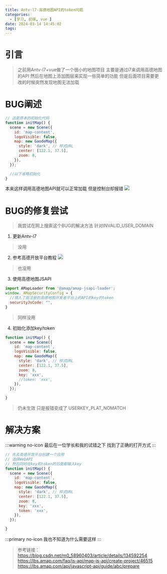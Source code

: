 ```yaml
---
title: Antv-l7-高德地图API的token问题
categories:
  - [学习, 前端, vue ]
date: 2024-03-14 14:45:02
tags:
---
```


# 引言
> 之前用Antv-l7+vue做了一个很小的地图项目
> 主要是通过l7来调用高德地图的API 
> 然后在地图上添加图层来实现一些简单的功能
> 但是后面项目需要更改的时候突然发现地图无法加载 

# BUG阐述
```js
// 这是原本的初始化代码
function initMap() {
  scene = new Scene({
    id: 'map-content',
    logoVisible: false,
    map: new GaodeMap({
      style: 'dark', // 样式URL
      center: [122.1, 37.5],
      zoom: 8,
    }),
  });

  //以下省略初始化
}
```
本来这样调用高德地图API就可以正常加载
但是控制台却报错 
![](https://s21.ax1x.com/2024/03/14/pFgPOFs.png)

# BUG的修复尝试
> 我尝试在网上搜索这个BUG的解决方法
> 针对INVALID_USER_DOMAIN

1. 更新Antv-l7
> 没用
2. 参考高德开放平台教程
![](https://s21.ax1x.com/2024/03/14/pFgiPw4.png)
> 也没用
3. 使用高德地图JSAPI
```js
import AMapLoader from '@amap/amap-jsapi-loader';
window._AMapSecurityConfig = {
  //填入了我注册的高德地图开发者平台上的API的key的token
  securityJsCode: "",
}
```
> 同样没用
4. 初始化添加key/token
```js
function initMap() {
  scene = new Scene({
    id: 'map-content',
    logoVisible: false,
    map: new GaodeMap({
      style: 'dark', // 样式URL
      center: [122.1, 37.5],
      zoom: 8,
      key: 'xxx',
      //token: 'xxx',
    }),
  });

}
```
> 仍未生效 
> 只是报错变成了 USERKEY_PLAT_NOMATCH

# 解决方案
:::warning no-icon
最后在一位学长和我的试错之下 
找到了正确的打开方式
:::
```js
// 先去高德开放平台创建一个应用
// 选择WebAPI
// 然后同时在key和token的后面都输入key
function initMap() {
  scene = new Scene({
    id: 'map-content',
    logoVisible: false,
    map: new GaodeMap({
      style: 'dark', // 样式URL
      center: [122.1, 37.5],
      zoom: 8,
      key: 'xxx',
      token: 'xxx',
    }),
  });

}
```
:::primary no-icon
我也不知道为什么需要这样
:::

> 参考链接：
> https://blog.csdn.net/m0_58960403/article/details/134592254
> https://lbs.amap.com/faq/js-api/map-js-api/create-project/46515
> https://lbs.amap.com/api/javascript-api/guide/abc/prepare